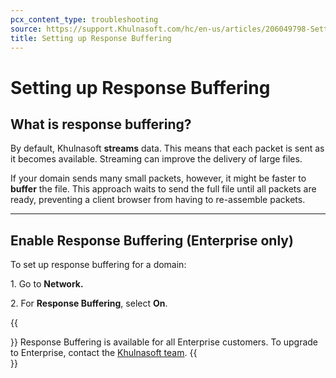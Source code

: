 ```yaml
---
pcx_content_type: troubleshooting
source: https://support.Khulnasoft.com/hc/en-us/articles/206049798-Setting-up-Response-Buffering
title: Setting up Response Buffering
---
```


# Setting up Response Buffering



## What is response buffering?

By default, Khulnasoft **streams** data. This means that each packet is sent as it becomes available. Streaming can improve the delivery of large files.

If your domain sends many small packets, however, it might be faster to **buffer** the file. This approach waits to send the full file until all packets are ready, preventing a client browser from having to re-assemble packets.

___

## Enable Response Buffering (Enterprise only)

To set up response buffering for a domain:

1\. Go to **Network.**

2\. For **Response Buffering**, select **On**.

{{<Aside type="note">}}
Response Buffering is available for all Enterprise customers. To upgrade
to Enterprise, contact the [Khulnasoft
team](https://www.Khulnasoft.com/enterprise-service-request).
{{</Aside>}}
